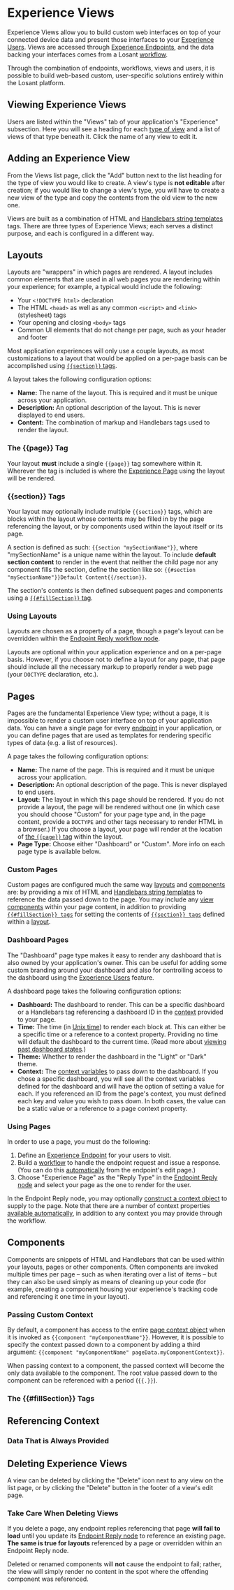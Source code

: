 # Experience Views

Experience Views allow you to build custom web interfaces on top of your connected device data and present those interfaces to your [Experience Users](/experiences/users/). Views are accessed through [Experience Endpoints](/experiences/endpoints/), and the data backing your interfaces comes from a Losant [workflow](/workflows/overview/).

Through the combination of endpoints, workflows, views and users, it is possible to build web-based custom, user-specific solutions entirely within the Losant platform.

## Viewing Experience Views

Users are listed within the "Views" tab of your application's "Experience" subsection. Here you will see a heading for each [type of view](#view-types) and a list of views of that type beneath it. Click the name of any view to edit it.

## Adding an Experience View

From the Views list page, click the "Add" button next to the list heading for the type of view you would like to create. A view's type is **not editable** after creation; if you would like to change a view's type, you will have to create a new view of the type and copy the contents from the old view to the new one.

Views are built as a combination of HTML and [Handlebars string templates](/workflows/accessing-payload-data/#string-templates) tags. There are three types of Experience Views; each serves a distinct purpose, and each is configured in a different way.

## Layouts

Layouts are "wrappers" in which pages are rendered. A layout includes common elements that are used in all web pages you are rendering within your experience; for example, a typical would include the following:

*   Your `<!DOCTYPE html>` declaration
*   The HTML `<head>` as well as any common `<script>` and `<link>` (stylesheet) tags
*   Your opening and closing `<body>` tags
*   Common UI elements that do not change per page, such as your header and footer

Most application experiences will only use a couple layouts, as most customizations to a layout that would be applied on a per-page basis can be accomplished using [`{{section}}` tags](#section-tags).

A layout takes the following configuration options:

*   **Name:** The name of the layout. This is required and it must be unique across your application.
*   **Description:** An optional description of the layout. This is never displayed to end users.
*   **Content:** The combination of markup and Handlebars tags used to render the layout.

<h3 id="the-page-tag">The <span style="text-transform:none;">{{page}}</span> Tag</h3>

Your layout **must** include a single `{{page}}` tag somewhere within it. Wherever the tag is included is where the [Experience Page](#pages) using the layout will be rendered.

<h3 id="section-tags"><span style="text-transform:none;">{{section}}</span> Tags</h3>

Your layout may optionally include multiple `{{section}}` tags, which are blocks within the layout whose contents may be filled in by the page referencing the layout, or by components used within the layout itself or its page.

A section is defined as such: `{{section "mySectionName"}}`, where "mySectionName" is a unique name within the layout. To include **default section content** to render in the event that neither the child page nor any component fills the section, define the section like so: `{{#section "mySectionName"}}Default Content{{/section}}`.

The section's contents is then defined subsequent pages and components using a [`{{#fillSection}}` tag](#fillsection-tags).

### Using Layouts

Layouts are chosen as a property of a page, though a page's layout can be overridden within the [Endpoint Reply workflow node](/workflows/outputs/endpoint-reply/).

Layouts are optional within your application experience and on a per-page basis. However, if you choose not to define a layout for any page, that page should include all the necessary markup to properly render a web page (your `DOCTYPE` declaration, etc.).

## Pages

Pages are the fundamental Experience View type; without a page, it is impossible to render a custom user interface on top of your application data. You can have a single page for every [endpoint](/experiences/endpoints/) in your application, or you can define pages that are used as templates for rendering specific types of data (e.g. a list of resources).

A page takes the following configuration options:

*   **Name:** The name of the page. This is required and it must be unique across your application.
*   **Description:** An optional description of the page. This is never displayed to end users.
*   **Layout:** The layout in which this page should be rendered. If you do not provide a layout, the page will be rendered without one (in which case you should choose "Custom" for your page type and, in the page content, provide a `DOCTYPE` and other tags necessary to render HTML in a browser.) If you choose a layout, your page will render at the location of [the `{{page}}` tag](#the-page-tag) within the layout.
*   **Page Type:** Choose either "Dashboard" or "Custom". More info on each page type is available below.

### Custom Pages

Custom pages are configured much the same way [layouts](#layouts) and [components](#components) are: by providing a mix of HTML and [Handlebars string templates](/workflows/accessing-payload-data/#string-templates) to reference the data passed down to the page. You may include any [view components](#components) within your page content, in addition to providing [`{{#fillSection}} tags`](#fillsection-tags) for setting the contents of [`{{section}} tags`](#section-tags) defined within a [layout](#layouts).

### Dashboard Pages

The "Dashboard" page type makes it easy to render any dashboard that is also owned by your application's owner. This can be useful for adding some custom branding around your dashboard and also for controlling access to the dashboard using the [Experience Users](/experiences/users/) feature.

A dashboard page takes the following configuration options:

*   **Dashboard:** The dashboard to render. This can be a specific dashboard or a Handlebars tag referencing a dashboard ID in the [context](#referencing-context) provided to your page.
*   **Time:** The time (in [Unix time](https://en.wikipedia.org/wiki/Unix_time)) to render each block at. This can either be a specific time or a reference to a context property. Providing no time will default the dashboard to the current time. (Read more about [viewing past dashboard states](/dashboards/overview/#viewing-past-dashboard-states).)
*   **Theme:** Whether to render the dashboard in the "Light" or "Dark" theme.
*   **Context:** The [context variables](/dashboards/context-variables/) to pass down to the dashboard. If you chose a specific dashboard, you will see all the context variables defined for the dashboard and will have the option of setting a value for each. If you referenced an ID from the page's context, you must defined each key and value you wish to pass down. In both cases, the value can be a static value or a reference to a page context property.

### Using Pages

In order to use a page, you must do the following:

1.   Define an [Experience Endpoint](/experiences/endpoints/) for your users to visit.
2.   Build a [workflow](/workflows/overview/) to handle the endpoint request and issue a response. (You can do this [automatically](/experiences/endpoints/#endpoints-and-workflows) from the endpoint's edit page.)
3.   Choose "Experience Page" as the "Reply Type" in the [Endpoint Reply node](/workflows/outputs/endpoint-reply/#reply-type) and select your page as the one to render for the user.

In the Endpoint Reply node, you may optionally [construct a context object](/workflows/outputs/endpoint-reply/#reply-type) to supply to the page. Note that there are a number of context properties [available automatically](#data-that-is-always-provided), in addition to any context you may provide through the workflow.

## Components

Components are snippets of HTML and Handlebars that can be used within your layouts, pages or other components. Often components are invoked multiple times per page – such as when iterating over a list of items – but they can also be used simply as means of cleaning up your code (for example, creating a component housing your experience's tracking code and referencing it one time in your layout).

### Passing Custom Context

By default, a component has access to the entire [page context object](#referencing-context) when it is invoked as `{{component "myComponentName"}}`. However, it is possible to specify the context passed down to a component by adding a third argument: `{{component "myComponentName" pageData.myComponentContext}}`.

When passing context to a component, the passed context will become the only data available to the component. The root value passed down to the component can be referenced with a period (`{{.}}`).

<h3 id="fillsection-tags">The <span style="text-transform:none;">{{#fillSection}}</span> Tags</h3>

## Referencing Context

### Data That is Always Provided

## Deleting Experience Views

A view can be deleted by clicking the "Delete" icon next to any view on the list page, or by clicking the "Delete" button in the footer of a view's edit page.

### Take Care When Deleting Views

If you delete a page, any endpoint replies referencing that page **will fail to load** until you update its [Endpoint Reply node](/workflows/outputs/endpoint-reply/) to reference an existing page. **The same is true for layouts** referenced by a page or overridden within an Endpoint Reply node.

Deleted or renamed components will **not** cause the endpoint to fail; rather, the view will simply render no content in the spot where the offending component was referenced.
